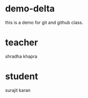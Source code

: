 # demo-delta
this is a demo for git and github class.

# teacher
shradha khapra
# student 
surajit karan
